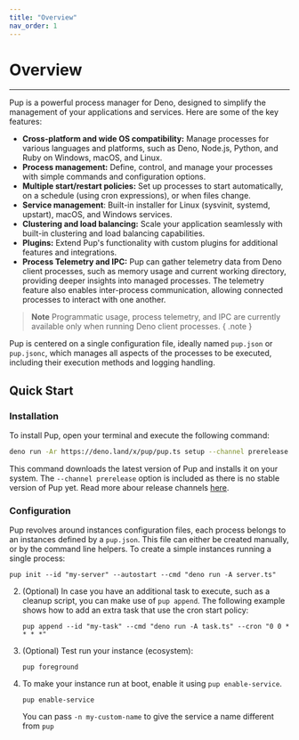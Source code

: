 ```yaml
---
title: "Overview"
nav_order: 1
---
```


# Overview

---

Pup is a powerful process manager for Deno, designed to simplify the management of your applications and services. Here are some of the key features:

- **Cross-platform and wide OS compatibility:** Manage processes for various languages and platforms, such as Deno, Node.js, Python, and Ruby on Windows, macOS, and Linux.
- **Process management:** Define, control, and manage your processes with simple commands and configuration options.
- **Multiple start/restart policies:** Set up processes to start automatically, on a schedule (using cron expressions), or when files change.
- **Service management**: Built-in installer for Linux (sysvinit, systemd, upstart), macOS, and Windows services.
- **Clustering and load balancing:** Scale your application seamlessly with built-in clustering and load balancing capabilities.
- **Plugins:** Extend Pup's functionality with custom plugins for additional features and integrations.
- **Process Telemetry and IPC:** Pup can gather telemetry data from Deno client processes, such as memory usage and current working directory, providing deeper insights into managed processes. The
  telemetry feature also enables inter-process communication, allowing connected processes to interact with one another.

> **Note** Programmatic usage, process telemetry, and IPC are currently available only when running Deno client processes. { .note }

Pup is centered on a single configuration file, ideally named `pup.json` or `pup.jsonc`, which manages all aspects of the processes to be executed, including their execution methods and logging
handling.

## Quick Start

### Installation

To install Pup, open your terminal and execute the following command:

```bash
deno run -Ar https://deno.land/x/pup/pup.ts setup --channel prerelease
```

This command downloads the latest version of Pup and installs it on your system. The `--channel prerelease` option is included as there is no stable version of Pup yet. Read more abour release
channels [here](https://hexagon.github.io/pup/installation.html#release-channels).

### Configuration

Pup revolves around instances configuration files, each process belongs to an instances defined by a `pup.json`. This file can either be created manually, or by the command line helpers. To create a
simple instances running a single process:

`pup init --id "my-server" --autostart --cmd "deno run -A server.ts"`

2. (Optional) In case you have an additional task to execute, such as a cleanup script, you can make use of `pup append`. The following example shows how to add an extra task that use the cron start
   policy:

   `pup append --id "my-task" --cmd "deno run -A task.ts" --cron "0 0 * * * *"`

3. (Optional) Test run your instance (ecosystem):

   `pup foreground`

4. To make your instance run at boot, enable it using `pup enable-service`.

   `pup enable-service`

   You can pass `-n my-custom-name` to give the service a name different from `pup`
